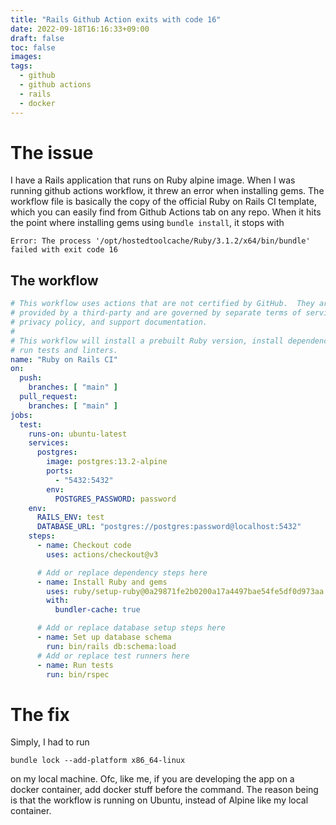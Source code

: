```yaml
---
title: "Rails Github Action exits with code 16"
date: 2022-09-18T16:16:33+09:00
draft: false
toc: false
images:
tags:
  - github
  - github actions
  - rails
  - docker
---
```


# The issue
I have a Rails application that runs on Ruby alpine image. When I was running github actions workflow, it threw an error when installing gems.
The workflow file is basically the copy of the official Ruby on Rails CI template, which you can easily find from Github Actions tab on any repo.
When it hits the point where installing gems using `bundle install`, it stops with

```shell
Error: The process '/opt/hostedtoolcache/Ruby/3.1.2/x64/bin/bundle' failed with exit code 16
```

## The workflow
```yaml
# This workflow uses actions that are not certified by GitHub.  They are
# provided by a third-party and are governed by separate terms of service,
# privacy policy, and support documentation.
#
# This workflow will install a prebuilt Ruby version, install dependencies, and
# run tests and linters.
name: "Ruby on Rails CI"
on:
  push:
    branches: [ "main" ]
  pull_request:
    branches: [ "main" ]
jobs:
  test:
    runs-on: ubuntu-latest
    services:
      postgres:
        image: postgres:13.2-alpine
        ports:
          - "5432:5432"
        env:
          POSTGRES_PASSWORD: password
    env:
      RAILS_ENV: test
      DATABASE_URL: "postgres://postgres:password@localhost:5432"
    steps:
      - name: Checkout code
        uses: actions/checkout@v3

      # Add or replace dependency steps here
      - name: Install Ruby and gems
        uses: ruby/setup-ruby@0a29871fe2b0200a17a4497bae54fe5df0d973aa # v1.115.3
        with:
          bundler-cache: true

      # Add or replace database setup steps here
      - name: Set up database schema
        run: bin/rails db:schema:load
      # Add or replace test runners here
      - name: Run tests
        run: bin/rspec
```

# The fix
Simply, I had to run

```shell
bundle lock --add-platform x86_64-linux
```
on my local machine. Ofc, like me, if you are developing the app on a docker container, add docker stuff before the command.
The reason being is that the workflow is running on Ubuntu, instead of Alpine like my local container.
